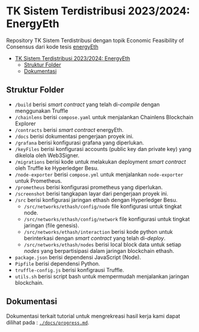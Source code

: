 # TK Sistem Terdistribusi 2023/2024: EnergyEth

Repository TK Sistem Terdistribusi dengan topik Economic Feasibility of Consensus dari kode tesis [energyEth](https://github.com/fredrbl/energyEth)

- [TK Sistem Terdistribusi 2023/2024: EnergyEth](#tk-sistem-terdistribusi-20232024-energyeth)
  - [Struktur Folder](#struktur-folder)
  - [Dokumentasi](#dokumentasi)

## Struktur Folder

- `/build` berisi *smart contract* yang telah di-*compile* dengan menggunakan Truffle
- `/chainlens` berisi `compose.yaml` untuk menjalankan Chainlens Blockchain Explorer
- `/contracts` berisi *smart contract* energyEth.
- `/docs` berisi dokumentasi pengerjaan proyek ini.
- `/grafana` berisi konfigurasi grafana yang diperlukan.
- `/keyFiles` berisi konfigurasi accounts (public key dan private key) yang dikelola oleh Web3Signer.
- `/migrations` berisi kode untuk melakukan deployment *smart contract* oleh Truffle ke Hyperledger Besu.
- `/node-exporter` berisi `compose.yml` untuk menjalankan `node-exporter` untuk Prometheus.
- `/prometheus` berisi konfigurasi prometheus yang diperlukan.
- `/screenshot` berisi tangkapan layar dari pengerjaan proyek ini.
- `/src` berisi konfigurasi jaringan ethash dengan Hyperledger Besu.
  - `/src/networks/ethash/config/node` file konfigurasi untuk tingkat node.
  - `/src/networks/ethash/config/network` file konfigurasi untuk tingkat jaringan (file genesis).
  - `/src/networks/ethash/interaction` berisi kode python untuk berinterkasi dengan *smart contract* yang telah di-*deploy*.
  - `/src/networks/ethash/nodes` berisi local block data untuk setiap *nodes* yang berpartisipasi dalam jaringan blockchain ethash.
- `package.json` berisi dependensi JavaScript (Node).
- `Pipfile` berisi dependensi Python.
- `truffle-config.js` berisi konfigrausi Truffle.
- `utils.sh` berisi script bash untuk mempermudah menjalankan jaringan blockchain.

## Dokumentasi

Dokumentasi terkait tutorial untuk mengrekreasi hasil kerja kami dapat dilihat pada : [`./docs/progress.md`](./docs/progress.md).
